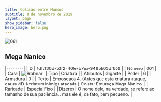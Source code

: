 ```yaml
---
title: Colisão entre Mundos
subtitle: 8 de novembro de 2019
layout: page
show_sidebar: false
hero_image: hero.png
---
```


![061](https://cdn.keyforgegame.com/media/card_front/pt/452_061_V6CXVHXWW7F5_pt.png)

## Mega Nanico

|----|----|
| ID | 1dfc130d-56f2-40fe-b7ea-9485b03df859 |
| Número | 061 |
| Casa | ![Brobnar](https://archonarcana.com/images/thumb/e/e0/Brobnar.png/22px-Brobnar.png "Brobnar") |
| Tipo | Criatura |
| Atributos | Gigante |
| Poder | 6 |
| Armadura | 0 |
| Texto | Emboscada 4. (Antes que esta criatura ataque, cause 4D à criatura inimiga atacada.)  Coleta: Enfureça Mega Nanico. |
| Raridade | Especial Fixo |
| Dizeres | O nome dele, na verdade, se refere ao tamanho de sua paciência… mas ele é, de fato, bem pequeno. |
